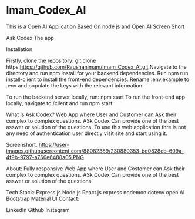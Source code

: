 # Imam_Codex_AI
This is a Open AI Application Based On node js and Open AI
Screen Short


Ask Codex
The app

Installation

Firstly, clone the repository: git clone https:https://github.com/Raushanimam/Imam_Codex_AI.git
Navigate to the directory and run npm install for your backend dependencies.
Run npm run install-client to install the front-end dependencies.
Rename .env.example to .env and populate the keys with the relevant information.


To run the backend server locally, run: npm start
To run the front-end app locally, navigate to /client and run npm start


What is Ask Codex?
 Web App where User and Customer can Ask their complex to complex questions.
ASk Codex Can provide one of the best asswer or solution of the questions.
To use this web application thre is not any need of authentication user directly
visit site and start using it.

Screenshort.
https://user-images.githubusercontent.com/88082389/230880353-bd0828cb-609a-4f9b-9797-a766e6488a05.PNG

About:
Fully responsive Web App where User and Costomer can Ask their complex to complex questions.
ASk Codex Can provide one of the best asswer or solution of the questions.

Tech Stack:
Express.js
Node.js
React.js
express
nodemon
dotenv
open AI
Bootstrap
Material UI
Contact:

LinkedIn
Github
Instagram
